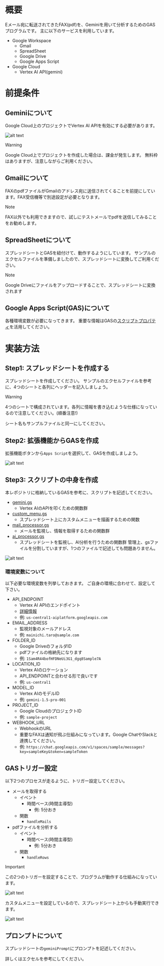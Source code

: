 # 概要
Eメール宛に転送されてきたFAX(pdf)を、Geminiを用いて分析するためのGASプログラムです。
主に以下のサービスを利用しています。
* Google Workspace
  * Gmail
  * SpreadSheet
  * Google Drive
  * Google Apps Script
* Google Cloud
  * Vertex AI API(gemini)

# 前提条件

## Geminiについて
Google Cloud上のプロジェクトでVertex AI APIを有効にする必要があります。

![alt text](images/image.jpg)
> [!WARNING]
> Google Cloud上でプロジェクトを作成した場合は、課金が発生します。
> 無料枠はありますが、注意しながらご利用ください。

## Gmailについて
FAXのpdfファイルがGmailのアドレス宛に送信されてくることを前提にしています。FAX受信機等で別途設定が必要となります。

> [!NOTE]
> FAX以外でも利用できますので、試しにテストメールでpdfを送信してみることをお勧めします。

## SpreadSheetについて
スプレッドシートとGASを紐付けて、動作するようにしています。
サンプルのエクセルファイルを準備しましたので、スプレッドシートに変換してご利用ください。

> [!NOTE]
> Google Driveにファイルをアップロードすることで、スプレッドシートに変換されます

## Google Apps Script(GAS)について
各種環境変数が必要になってきます。
重要な情報はGASの[スクリプトプロパティ](https://developers.google.com/apps-script/guides/properties?hl=ja)を活用してください。


# 実装方法
## Step1: スプレッドシートを作成する
スプレッドシートを作成してください。
サンプルのエクセルファイルを参考に、4つのシートと各列にヘッダーを記入しましょう。

> [!WARNING]
> 4つのシートで構成されています。各列に情報を書き込むような仕様になっているので注意してください。(順番注意!)
>
> シート名もサンプルファイルと同一にしてください。

## Step2: 拡張機能からGASを作成
拡張機能ボタンから`Apps Script`を選択して、GASを作成しましよう。

![alt text](images/image-1.png)

## Step3: スクリプトの中身を作成
本レポジトリに格納しているGASを参考に、スクリプトを記述してください。
* [gemini.gs](https://github.com/koh-ysk/auto-fax-gemini/blob/main/gemini.gs)
  * Vertex AIのAPIを叩くための関数群
* [custom_menu.gs](https://github.com/koh-ysk/auto-fax-gemini/blob/main/custom_menu.gs)
  * スプレッドシート上にカスタムメニューを描画するための関数
* [mail_processor.gs](https://github.com/koh-ysk/auto-fax-gemini/blob/main/mail_processor.gs)
  * メールを監視し、情報を取得するための関数群
* [ai_processor.gs](https://github.com/koh-ysk/auto-fax-gemini/blob/main/ai_processor.gs)
  * スプレッドシートを監視し、AI分析を行うための関数群
管理上、gsファイルを分割していますが、1つのファイルで記述しても問題ありません。

![alt text](images/image-2.png)

### 環境変数について
以下必要な環境変数を列挙しておきます。
ご自身の環境に合わせて、設定して下さい。

- API_ENDPOINT
  - Vertex AI APIのエンドポイント
  - [詳細情報](https://cloud.google.com/vertex-ai/docs/reference/rest)
  - 例: `us-central1-aiplatform.googleapis.com`
- EMAIL_ADDRESS
  - 監視対象のメールアドレス
  - 例: `mainichi.taro@sample.com`
- FOLDER_ID
  - Google DriveのフォルダID
  - pdfファイルの格納先になります
  - 例: `1Sam4R44bofHFDNeUi3G1_dgq8Sample7A`
- LOCATION_ID
  - Vertex AIのロケーション
  - API_ENDPOINTと合わせる形で良いです
  - 例: `us-central1`
- MODEL_ID
  - Vertex AIのモデルID
  - 例: `gemini-1.5-pro-001`
- PROJECT_ID
  - Google CloudのプロジェクトID
  - 例: `sample-project`
- WEBHOOK_URL
  - WebhookのURL
  - 重要なFAXは通知が飛ぶ仕組みになっています。Google ChatやSlackと連携してください。
  - 例: `https://chat.googleapis.com/v1/spaces/sample/messages?key=sampleKey&token=sampleToken`

## GASトリガー設定
以下2つのプロセスが走るように、トリガー設定してください。
* メールを取得する
  * イベント
    * 時間ベース(時間主導型)
      * 例: 5分おき
  * 関数
    * `handleMails`
* pdfファイルを分析する
  * イベント
    * 時間ベース(時間主導型)
      * 例: 5分おき
  * 関数
    * `handleRows`

> [!IMPORTANT]
> この2つのトリガーを設定することで、プログラムが動作する仕組みになっています。
>
> ![alt text](images/image-3.png)
>
> カスタムメニューを設定しているので、スプレッドシート上からも手動実行できます。
> 
> ![alt text](images/image-4.png)

## プロンプトについて
スプレッドシートの`geminiPrompt`にプロンプトを記述してください。

詳しくはエクセルを参考にしてください。
